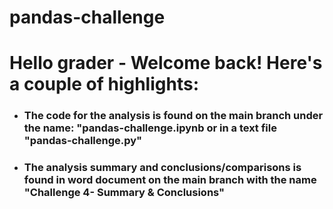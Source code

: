# pandas-challenge

# Hello grader - Welcome back! Here's a couple of highlights:
* ### The code for the analysis is found on the main branch under the name: "pandas-challenge.ipynb or in a text file "pandas-challenge.py"
* ### The analysis summary and conclusions/comparisons is found in word document on the main branch with the name "Challenge 4- Summary & Conclusions"
